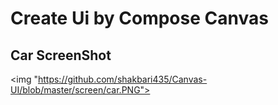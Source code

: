 # Create Ui by Compose Canvas 

## Car ScreenShot
<img "https://github.com/shakbari435/Canvas-UI/blob/master/screen/car.PNG">
